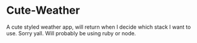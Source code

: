 # Cute-Weather
A cute styled weather app, will return when I decide which stack I want to use. Sorry yall. Will probably be using ruby or node.

